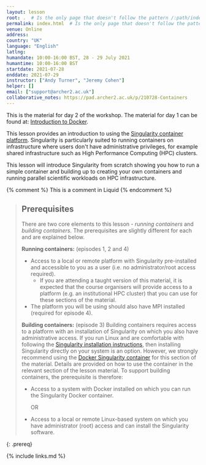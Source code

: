 ```yaml
---
layout: lesson
root: .  # Is the only page that doesn't follow the pattern /:path/index.html
permalink: index.html  # Is the only page that doesn't follow the pattern /:path/index.html
venue: Online
address: 
country: "UK"
language: "English"
latlng: 
humandate: 10:00-16:00 BST, 28 - 29 July 2021
humantime: 10:00-16:00 BST
startdate: 2021-07-28
enddate: 2021-07-29
instructor: ["Andy Turner", "Jeremy Cohen"]
helper: []
email: ["support@archer2.ac.uk"]
collaborative_notes: https://pad.archer2.ac.uk/p/210728-Containers
---
```


This is the material for day 2 of the workshop. The material for day 1 can be found at: [Introduction to Docker](https://epcced.github.io/2021-07-28_Containers_Online/).

This lesson provides an introduction to using the [Singularity container platform](https://github.com/hpcng/singularity). Singularity is particularly suited to running containers on infrastructure where users don't have administrative privileges, for example shared infrastructure such as High Performance Computing (HPC) clusters. 

This lesson will introduce Singularity from scratch showing you how to run a simple container and building up to creating your own containers and running parallel scientific workloads on HPC infrastructure.

<!-- this is an html comment -->

{% comment %} This is a comment in Liquid {% endcomment %}

> ## Prerequisites
> There are two core elements to this lesson - _running containers_ and _building containers_. The prerequisites are slightly different for each and are explained below.
>
> **Running containers:** (episodes 1, 2 and 4)
> - Access to a local or remote platform with Singularity pre-installed and accessible to you as a user (i.e. no administrator/root access required).
>   - If you are attending a taught version of this material, it is expected that the course organisers will provide access to a platform (e.g. an institutional HPC cluster) that you can use for these sections of the material.
> - The platform you will be using should also have MPI installed (required for episode 4).
>
> **Building containers:** (episode 3)
> Building containers requires access to a platform with an installation of Singularity on which you also have administrative access. If you run Linux and are comfortable with following the [Singularity installation instructions](https://sylabs.io/guides/3.6/admin-guide/installation.html), then installing Singularity directly on your system is an option. However, we strongly recommend using the [Docker Singularity container](https://quay.io/repository/singularity/singularity?tab=tags) for this section of the material. Details are provided on how to use the container in the relevant section of the lesson material. To support building containers, the prerequisite is therefore:
> 
> - Access to a system with Docker installed on which you can run the Singularity Docker container.
>
>      OR
>
> - Access to a local or remote Linux-based system on which you have administrator (root) access and can install the Singularity software.
>
{: .prereq}

{% include links.md %}
